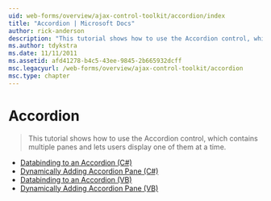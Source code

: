 ```yaml
---
uid: web-forms/overview/ajax-control-toolkit/accordion/index
title: "Accordion | Microsoft Docs"
author: rick-anderson
description: "This tutorial shows how to use the Accordion control, which contains multiple panes and lets users display one of them at a time."
ms.author: tdykstra
ms.date: 11/11/2011
ms.assetid: afd41278-b4c5-43ee-9845-2b665932dcff
msc.legacyurl: /web-forms/overview/ajax-control-toolkit/accordion
msc.type: chapter
---
```

# Accordion

> This tutorial shows how to use the Accordion control, which contains multiple panes and lets users display one of them at a time.

- [Databinding to an Accordion (C#)](databinding-to-an-accordion-cs.md)
- [Dynamically Adding Accordion Pane (C#)](dynamically-adding-an-accordion-pane-cs.md)
- [Databinding to an Accordion (VB)](databinding-to-an-accordion-vb.md)
- [Dynamically Adding Accordion Pane (VB)](dynamically-adding-an-accordion-pane-vb.md)

